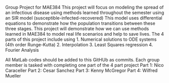 Group Project for MAE384
This project will focus on modeling the spread of an infectious disease using methods learned throughout the semester using an SIR model (susceptible-infected-recovered)
This model uses differential equations to demonstrate how the population transitions between these three stages. This project will demonstrate how we can use methods learned in MAE384 to model real life scenarios and help to save lives. 
The 4 parts of this project include using 1. Numerical solutions to  ODE systems (4th order Runge-Kutta) 2. Interpolation 3. Least Squares regression 4. Fourier Analysis

All MatLab codes should be added to this GitHUb as commits. Each group member is tasked with completing one part of the 4 part project
Part 1: Nico Caraceller 
Part 2: Cesar Sanchez
Part 3: Kenny McGregor
Part 4: Wilfred Mueller
